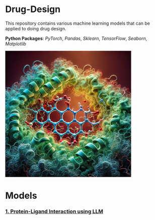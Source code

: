 # Drug-Design

This repository contains various machine learning models that can be applied to doing drug design.

**Python Packages**: *PyTorch*, *Pandas*, *Sklearn*, *TensorFlow*, *Seaborn*, *Matplotlib*

<img src="img1.jpeg" alt="image1" width="400"/>


# Models

### [1. Protein-Ligand Interaction using LLM](https://github.com/bzkarimi/ML-Projects/tree/main/water-quality)

